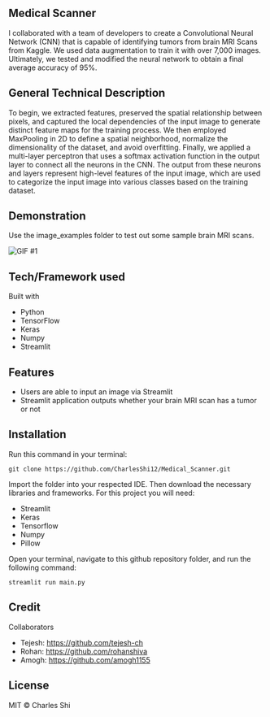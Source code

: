 ## Medical Scanner
I collaborated with a team of developers to create a Convolutional Neural Network (CNN) that is capable of identifying tumors from brain MRI Scans from Kaggle. We used data augmentation to train it with over 7,000 images. Ultimately, we tested and modified the neural network to obtain a final average accuracy of 95%. 

## General Technical Description
To begin, we extracted features, preserved the spatial relationship between pixels, and captured the local dependencies of the input image to generate distinct feature maps for the training process. We then employed MaxPooling in 2D to define a spatial neighborhood, normalize the dimensionality of the dataset, and avoid overfitting.
Finally, we applied a multi-layer perceptron that uses a softmax activation function in the output layer to connect all the neurons in the CNN. The output from these neurons and layers represent high-level features of the input image, which are used to categorize the input image into various classes based on the training dataset. 

## Demonstration
Use the image_examples folder to test out some sample brain MRI scans. 

![GIF #1](https://i.gyazo.com/fc7cf5d86bec18f70f60d216b42d7a3c.gif)

## Tech/Framework used
Built with 
* Python
* TensorFlow
* Keras
* Numpy
* Streamlit

## Features
* Users are able to input an image via Streamlit
* Streamlit application outputs whether your brain MRI scan has a tumor or not

## Installation
Run this command in your terminal: 
```
git clone https://github.com/CharlesShi12/Medical_Scanner.git
```
Import the folder into your respected IDE. 
Then download the necessary libraries and frameworks. For this project you will need:
* Streamlit
* Keras
* Tensorflow
* Numpy
* Pillow

Open your terminal, navigate to this github repository folder, and run the following command:
```
streamlit run main.py
```

## Credit
Collaborators
* Tejesh: https://github.com/tejesh-ch
* Rohan: https://github.com/rohanshiva
* Amogh: https://github.com/amogh1155

## License
MIT © Charles Shi
